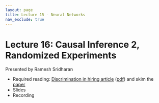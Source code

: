 ```yaml
---
layout: page
title: Lecture 15 - Neural Networks
nav_exclude: true
---
```


# Lecture 16: Causal Inference 2, Randomized Experiments

Presented by Ramesh Sridharan

- Required reading:  [Discrimination in hiring article](https://www.nytimes.com/2021/07/29/business/economy/hiring-racial-discrimination.html) ([pdf](https://drive.google.com/file/d/1oocOtWYRsrFS_CEzeSm_t3mlBqdHKUmw/view?usp=sharing)) and skim the [paper](https://www.nber.org/papers/w29053)
- Slides
- Recording
